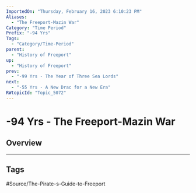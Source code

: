 ```yaml
---
ImportedOn: "Thursday, February 16, 2023 6:10:23 PM"
Aliases:
  - "The Freeport-Mazin War"
Category: "Time Period"
Prefix: "-94 Yrs"
Tags:
  - "Category/Time-Period"
parent:
  - "History of Freeport"
up:
  - "History of Freeport"
prev:
  - "-99 Yrs - The Year of Three Sea Lords"
next:
  - "-55 Yrs - A New Drac for a New Era"
RWtopicId: "Topic_5072"
---
```

# -94 Yrs - The Freeport-Mazin War
## Overview

---
## Tags
#Source/The-Pirate-s-Guide-to-Freeport


